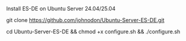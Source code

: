 Install ES-DE on Ubuntu Server 24.04/25.04

git clone https://github.com/johnodon/Ubuntu-Server-ES-DE.git

cd Ubuntu-Server-ES-DE \&\& chmod +x configure.sh \&\& ./configure.sh







